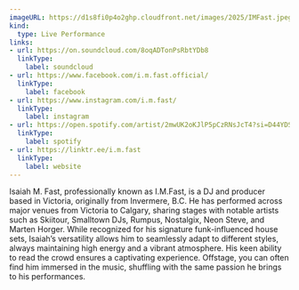 ```yaml
---
imageURL: https://d1s8fi0p4o2ghp.cloudfront.net/images/2025/IMFast.jpeg
kind:
  type: Live Performance
links:
- url: https://on.soundcloud.com/8oqADTonPsRbtYDb8
  linkType:
    label: soundcloud
- url: https://www.facebook.com/i.m.fast.official/
  linkType:
    label: facebook
- url: https://www.instagram.com/i.m.fast/
  linkType:
    label: instagram
- url: https://open.spotify.com/artist/2mwUK2oKJlP5pCzRNsJcT4?si=D44YDSQTSEmj_l44_XVWBw
  linkType:
    label: spotify
- url: https://linktr.ee/i.m.fast
  linkType:
    label: website
---
```

Isaiah M. Fast, professionally known as I.M.Fast, is a DJ and producer based in Victoria, originally from Invermere, B.C. He has performed across major venues from Victoria to Calgary, sharing stages with notable artists such as Skiitour, Smalltown DJs, Rumpus, Nostalgix, Neon Steve, and Marten Horger. While recognized for his signature funk-influenced house sets, Isaiah’s versatility allows him to seamlessly adapt to different styles, always maintaining high energy and a vibrant atmosphere. His keen ability to read the crowd ensures a captivating experience. Offstage, you can often find him immersed in the music, shuffling with the same passion he brings to his performances.